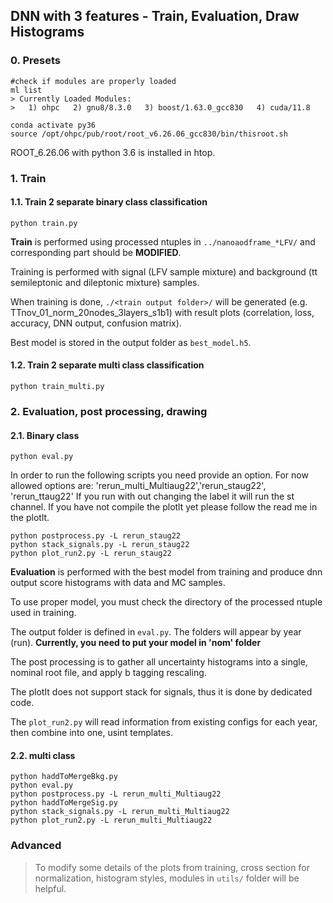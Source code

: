 ## DNN with 3 features - Train, Evaluation, Draw Histograms
### 0. Presets
```{.Bash}
#check if modules are properly loaded
ml list
> Currently Loaded Modules:
>   1) ohpc   2) gnu8/8.3.0   3) boost/1.63.0_gcc830   4) cuda/11.8

conda activate py36
source /opt/ohpc/pub/root/root_v6.26.06_gcc830/bin/thisroot.sh
```
ROOT_6.26.06 with python 3.6 is installed in htop.
 
### 1. Train
#### 1.1. Train 2 separate binary class classification 
```{.Bash}
python train.py
```
**Train** is performed using processed ntuples in `../nanoaodframe_*LFV/` and corresponding part should be **MODIFIED**.

Training is performed with signal (LFV sample mixture) and background (tt semileptonic and dileptonic mixture) samples.

When training is done, `./<train output folder>/` will be generated (e.g. TTnov_01_norm_20nodes_3layers_s1b1) with result plots (correlation, loss, accuracy, DNN output, confusion matrix).

Best model is stored in the output folder as `best_model.h5`.
#### 1.2. Train 2 separate multi class classification 
```{.Bash}
python train_multi.py
```


### 2. Evaluation, post processing, drawing
#### 2.1. Binary class
```{.Bash}
python eval.py
```
In order to run the following scripts you need provide an option.
For now allowed options are:
'rerun_multi_Multiaug22','rerun_staug22', 'rerun_ttaug22'
If you run with out changing the label it will run the st channel.
If you have not compile the plotlt yet please follow the read me in the plotlt.
```{.Bash}
python postprocess.py -L rerun_staug22
python stack_signals.py -L rerun_staug22
python plot_run2.py -L rerun_staug22
```
**Evaluation** is performed with the best model from training and produce dnn output score histograms with data and MC samples.

To use proper model, you must check the directory of the processed ntuple used in training.

The output folder is defined in `eval.py`. The folders will appear by year (run). **Currently, you need to put your model in 'nom' folder**

The post processing is to gather all uncertainty histograms into a single, nominal root file, and apply b tagging rescaling.

The plotIt does not support stack for signals, thus it is done by dedicated code.

The `plot_run2.py` will read information from existing configs for each year, then combine into one, usint templates.
#### 2.2. multi class

```{.Bash}
python haddToMergeBkg.py
python eval.py
python postprocess.py -L rerun_multi_Multiaug22
python haddToMergeSig.py
python stack_signals.py -L rerun_multi_Multiaug22
python plot_run2.py -L rerun_multi_Multiaug22
```

### Advanced
> To modify some details of the plots from training, cross section for normalization, histogram styles, modules in `utils/` folder will be helpful.
